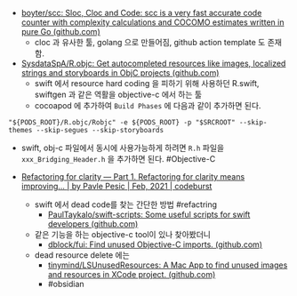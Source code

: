 - [boyter/scc: Sloc, Cloc and Code: scc is a very fast accurate code counter with complexity calculations and COCOMO estimates written in pure Go (github.com)](https://github.com/boyter/scc)
   - cloc 과 유사한 툴, golang 으로 만들어짐, github action template 도 존재함. 
- [SysdataSpA/R.objc: Get autocompleted resources like images, localized strings and storyboards in ObjC projects (github.com)](https://github.com/SysdataSpA/R.objc)
   - swift 에서 resource hard coding 을 피하기 위해 사용하던 R.swift, swiftgen 과 같은 역활을 objective-c 에서 하는 툴 
   - cocoapod 에 추가하여 `Build Phases` 에 다음과 같이 추가하면 된다. 

```
"${PODS_ROOT}/R.objc/Robjc" -e ${PODS_ROOT} -p "$SRCROOT" --skip-themes --skip-segues --skip-storyboards
```

   - swift, obj-c 파일에서 동시에 사용가능하게 하려면  `R.h` 파일을 `xxx_Bridging_Header.h` 을 추가하면 된다. #Objective-C 

- [Refactoring for clarity — Part 1. Refactoring for clarity means improving… | by Pavle Pesic | Feb, 2021 | codeburst](https://codeburst.io/refactoring-for-clarity-part-1-7ba5701d9bd1) 
   - swift 에서 dead code를 찾는 간단한 방법 #refactring 
      - [PaulTaykalo/swift-scripts: Some useful scripts for swift developers (github.com)](https://github.com/PaulTaykalo/swift-scripts)
   - 같은 기능을 하는 objective-c tool이 있나 찾아봤더니 
      - [dblock/fui: Find unused Objective-C imports. (github.com)](https://github.com/dblock/fui)
   - dead resource delete 에는  
      - [tinymind/LSUnusedResources: A Mac App to find unused images and resources in XCode project. (github.com)](https://github.com/tinymind/LSUnusedResources/)
      - #obsidian 